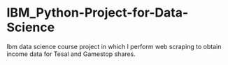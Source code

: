 # IBM_Python-Project-for-Data-Science
Ibm data science course project in which I perform web scraping to obtain income data for Tesal and Gamestop shares.

